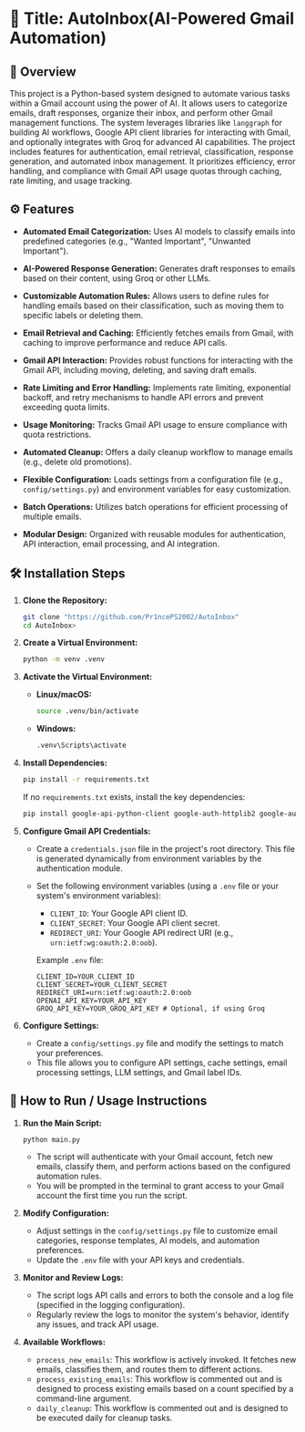# 📌 Title: AutoInbox(AI-Powered Gmail Automation)

## 🧠 Overview

This project is a Python-based system designed to automate various tasks within a Gmail account using the power of AI. It allows users to categorize emails, draft responses, organize their inbox, and perform other Gmail management functions. The system leverages libraries like `langgraph` for building AI workflows, Google API client libraries for interacting with Gmail, and optionally integrates with Groq for advanced AI capabilities. The project includes features for authentication, email retrieval, classification, response generation, and automated inbox management. It prioritizes efficiency, error handling, and compliance with Gmail API usage quotas through caching, rate limiting, and usage tracking.

## ⚙️ Features

*   **Automated Email Categorization:** Uses AI models to classify emails into predefined categories (e.g., "Wanted Important", "Unwanted Important").
*   **AI-Powered Response Generation:** Generates draft responses to emails based on their content, using Groq or other LLMs.
*   **Customizable Automation Rules:** Allows users to define rules for handling emails based on their classification,
                                       such as moving them to specific labels or deleting them.
    
*   **Email Retrieval and Caching:** Efficiently fetches emails from Gmail, with caching to improve performance and reduce API calls.
*   **Gmail API Interaction:** Provides robust functions for interacting with the Gmail API, including moving, deleting, and saving draft emails.
*   **Rate Limiting and Error Handling:** Implements rate limiting, exponential backoff, and retry mechanisms to handle API errors and prevent exceeding quota limits.
*   **Usage Monitoring:** Tracks Gmail API usage to ensure compliance with quota restrictions.
*   **Automated Cleanup:** Offers a daily cleanup workflow to manage emails (e.g., delete old promotions).
*   **Flexible Configuration:** Loads settings from a configuration file (e.g., `config/settings.py`) and environment variables for easy customization.
*   **Batch Operations:** Utilizes batch operations for efficient processing of multiple emails.
*   **Modular Design:** Organized with reusable modules for authentication, API interaction, email processing, and AI integration.

## 🛠️ Installation Steps

1.  **Clone the Repository:**

    ```bash
    git clone "https://github.com/Pr1ncePS2002/AutoInbox"  
    cd AutoInbox>
    ```

2.  **Create a Virtual Environment:**

    ```bash
    python -m venv .venv
    ```

3.  **Activate the Virtual Environment:**

    *   **Linux/macOS:**

        ```bash
        source .venv/bin/activate
        ```

    *   **Windows:**

        ```bash
        .venv\Scripts\activate
        ```

4.  **Install Dependencies:**

    ```bash
    pip install -r requirements.txt  
    ```

    If no `requirements.txt` exists, install the key dependencies:

    ```bash
    pip install google-api-python-client google-auth-httplib2 google-auth-oauthlib langgraph google-generativeai python-dotenv pydantic groq
    ```

5.  **Configure Gmail API Credentials:**

    *   Create a `credentials.json` file in the project's root directory.  This file is generated dynamically from environment variables by the authentication module.
    *   Set the following environment variables (using a `.env` file or your system's environment variables):

        *   `CLIENT_ID`: Your Google API client ID.
        *   `CLIENT_SECRET`: Your Google API client secret.
        *   `REDIRECT_URI`: Your Google API redirect URI (e.g., `urn:ietf:wg:oauth:2.0:oob`).

        Example `.env` file:

        ```
        CLIENT_ID=YOUR_CLIENT_ID
        CLIENT_SECRET=YOUR_CLIENT_SECRET
        REDIRECT_URI=urn:ietf:wg:oauth:2.0:oob
        OPENAI_API_KEY=YOUR_API_KEY
        GROQ_API_KEY=YOUR_GROQ_API_KEY # Optional, if using Groq
        ```

6.  **Configure Settings:**
    *   Create a `config/settings.py` file and modify the settings to match your preferences.
    *   This file allows you to configure API settings, cache settings, email processing settings, LLM settings, and Gmail label IDs.

## 🚀 How to Run / Usage Instructions

1.  **Run the Main Script:**

    ```bash
    python main.py
    ```

    *   The script will authenticate with your Gmail account, fetch new emails, classify them, and perform actions based on the configured automation rules.
    *   You will be prompted in the terminal to grant access to your Gmail account the first time you run the script.

2.  **Modify Configuration:**

    *   Adjust settings in the `config/settings.py` file to customize email categories, response templates, AI models, and automation preferences.
    *   Update the `.env` file with your API keys and credentials.

3.  **Monitor and Review Logs:**

    *   The script logs API calls and errors to both the console and a log file (specified in the logging configuration).
    *   Regularly review the logs to monitor the system's behavior, identify any issues, and track API usage.

4.  **Available Workflows:**

    *   `process_new_emails`: This workflow is actively invoked. It fetches new emails, classifies them, and routes them to different actions.
    *   `process_existing_emails`: This workflow is commented out and is designed to process existing emails based on a count specified by a command-line argument.
    *   `daily_cleanup`: This workflow is commented out and is designed to be executed daily for cleanup tasks.




